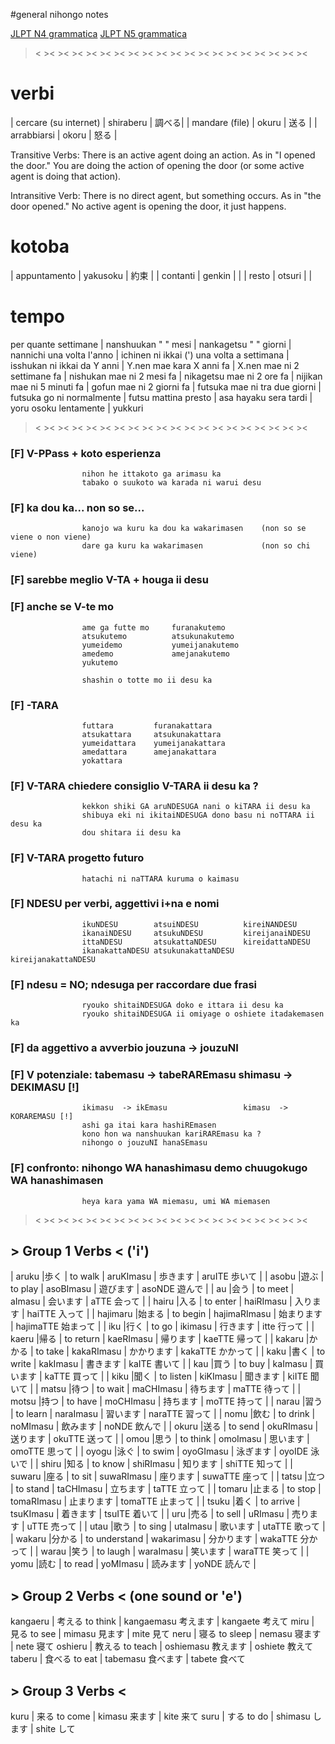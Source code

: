 #general nihongo notes

[JLPT N4 grammatica](http://sakuramagazine.com/jlpt-n4-grammatica/)
[JLPT N5 grammatica](http://sakuramagazine.com/jlpt-n5-grammatica/)
[](https://flipboard.com/)
[](https://twitter.com/calxdesign)
[](http://www.ted.com/talks/guy_winch_the_case_for_emotional_hygiene)
[](http://www.ted.com/talks/heribert_watzke_the_brain_in_your_gut)
[](http://www.vectology.com/tutorials/)
[](http://www.vectology.com/how-to-create-awesome-line-art-in-adobe-illustrator/)
[](http://www.tofugu.com/videos/the-4-most-commonly-believed-myths-about-learning-japanese/)

 ><  ><  ><  ><  ><  ><  ><  ><  ><  ><  ><  ><  ><  ><  ><  ><  ><  ><  ><  >< 


# verbi 
 
| cercare (su internet) | shiraberu 	| 調べる|
| mandare (file)	| okuru		| 送る	|
| arrabbiarsi 		| okoru 	| 怒る	|

Transitive Verbs: There is an active agent doing an action. As in "I opened the door." You are doing the action of opening the door (or some active agent is doing that action).

Intransitive Verb: There is no direct agent, but something occurs. As in "the door opened." No active agent is opening the door, it just happens.

# kotoba 

| appuntamento 	| yakusoku	| 約束	|
| contanti 	| genkin 	|     	|
| resto 	| otsuri 	|	|
	
tempo
=====
 
per quante settimane | nanshuukan
 "    "    mesi | nankagetsu
 "    "    giorni | nannichi
una volta l'anno | ichinen ni ikkai (')
una volta a settimana | isshukan ni ikkai
da Y anni | Y.nen mae kara
X anni fa | X.nen mae ni 
2 settimane fa | nishukan mae ni
2 mesi fa | nikagetsu mae ni
2 ore fa | nijikan mae ni
5 minuti fa | gofun mae ni
2 giorni fa | futsuka mae ni
tra due giorni | futsuka go ni
normalmente | futsu
mattina presto | asa hayaku
sera tardi | yoru osoku
lentamente | yukkuri
 
 ><  ><  ><  ><  ><  ><  ><  ><  ><  ><  ><  ><  ><  ><  ><  ><  ><  ><  ><  >< 

### [F] V-PPass + koto 	esperienza
					nihon he ittakoto ga arimasu ka
					tabako o suukoto wa karada ni warui desu
					
### [F] ka dou ka... non so se...
					kanojo wa kuru ka dou ka wakarimasen	(non so se viene o non viene) 
					dare ga kuru ka wakarimasen				(non so chi viene)

### [F] sarebbe meglio	V-TA + houga ii desu

### [F] anche se	V-te mo					
					ame ga futte mo		furanakutemo		
					atsukutemo			atsukunakutemo
					yumeidemo			yumeijanakutemo
					amedemo				amejanakutemo
					yukutemo
					
					shashin o totte mo ii desu ka

### [F] -TARA
					futtara			furanakattara
					atsukattara		atsukunakattara
					yumeidattara	yumeijanakattara
					amedattara		amejanakattara
					yokattara

					
### [F] V-TARA chiedere consiglio	V-TARA ii desu ka ?
					kekkon shiki GA aruNDESUGA nani o kiTARA ii desu ka
					shibuya eki ni ikitaiNDESUGA dono basu ni noTTARA ii desu ka
					dou shitara ii desu ka
					
### [F] V-TARA progetto futuro
					hatachi ni naTTARA kuruma o kaimasu

### [F] NDESU per verbi, aggettivi i+na e nomi
					ikuNDESU		atsuiNDESU			kireiNANDESU		
					ikanaiNDESU		atsukuNDESU			kireijanaiNDESU
					ittaNDESU		atsukattaNDESU		kireidattaNDESU
					ikanakattaNDESU	atsukunakattaNDESU	kireijanakattaNDESU
					
### [F] ndesu = NO; ndesuga per raccordare due frasi	 
					ryouko shitaiNDESUGA doko e ittara ii desu ka
					ryouko shitaiNDESUGA ii omiyage o oshiete itadakemasen ka
					
### [F] da aggettivo a avverbio		jouzuna -> jouzuNI
 
### [F] V potenziale:	tabemasu -> tabeRAREmasu			shimasu	-> DEKIMASU [!]
					ikimasu	 -> ikEmasu					kimasu	-> KORAREMASU [!]
					ashi ga itai kara hashiREmasen
					kono hon wa nanshuukan kariRAREmasu ka ?
					nihongo o jouzuNI hanaSEmasu 
					
### [F] confronto:		nihongo WA hanashimasu demo chuugokugo WA hanashimasen
					heya kara yama WA miemasu, umi WA miemasen

 
  ><  ><  ><  ><  ><  ><  ><  ><  ><  ><  ><  ><  ><  ><  ><  ><  ><  ><  ><  >< 

## > Group 1 Verbs < ('i')

| aruku		|歩く	| to walk	| aruKImasu 	| 歩きます	| aruITE 歩いて | 
| asobu		|遊ぶ	| to play	| asoBImasu 	| 遊びます	| asoNDE 遊んで | 
| au		|会う	| to meet	| aImasu	| 会います	| aTTE 会って | 
| hairu		|入る	| to enter	| haiRImasu 	| 入ります	| haiTTE 入って | 
| hajimaru	|始まる	| to begin	| hajimaRImasu 	| 始まります	| hajimaTTE 始まって | 
| iku 		|行く	| to go		| ikimasu 	| 行きます	| itte 行って | 
| kaeru		|帰る	| to return	| kaeRImasu 	| 帰ります	| kaeTTE 帰って | 
| kakaru	|かかる | to take	| kakaRImasu 	| かかります	| kakaTTE かかって | 
| kaku		|書く	| to write	| kakImasu 	| 書きます	| kaITE 書いて | 
| kau		|買う	| to buy	| kaImasu 	| 買います	| kaTTE 買って | 
| kiku		|聞く	| to listen	| kiKImasu 	| 聞きます	| kiITE 聞いて | 
| matsu		|待つ	| to wait	| maCHImasu 	| 待ちます	| maTTE 待って | 
| motsu		|持つ	| to have	| moCHImasu 	| 持ちます	| moTTE 持って | 
| narau		|習う	| to learn	| naraImasu 	| 習います	| naraTTE 習って | 
| nomu		|飲む	| to drink	| noMImasu 	| 飲みます	| noNDE 飲んで | 
| okuru		|送る	| to send	| okuRImasu 	| 送ります	| okuTTE 送って | 
| omou		|思う	| to think	| omoImasu 	| 思います	| omoTTE 思って | 
| oyogu		|泳ぐ	| to swim	| oyoGImasu 	| 泳ぎます	| oyoIDE 泳いで | 
| shiru		|知る	| to know	| shiRImasu 	| 知ります	| shiTTE 知って | 
| suwaru	|座る	| to sit	| suwaRImasu 	| 座ります	| suwaTTE 座って | 
| tatsu		|立つ	| to stand	| taCHImasu 	| 立ちます	| taTTE 立って | 
| tomaru	|止まる | to stop	| tomaRImasu 	| 止まります	| tomaTTE 止まって | 
| tsuku		|着く	| to arrive	| tsuKImasu 	| 着きます	| tsuITE 着いて | 
| uru		|売る	| to sell	| uRImasu 	| 売ります	| uTTE 売って | 
| utau		|歌う	| to sing	| utaImasu 	| 歌います	| utaTTE 歌って | 
| wakaru	|分かる | to understand	| wakarimasu 	| 分かります	| wakaTTE 分かって | 
| warau		|笑う	| to laugh	| waraImasu 	| 笑います	| waraTTE 笑って | 
| yomu		|読む	| to read	| yoMImasu 	| 読みます	| yoNDE 読んで | 

## > Group 2 Verbs < (one sound or 'e')

kangaeru	| 考える to think		| kangaemasu 考えます		| kangaete 考えて
miru		| 見る	to see			| mimasu 見ます			| mite 見て
neru		| 寝る	to sleep		| nemasu 寝ます			| nete 寝て
oshieru		| 教える to teach		| oshiemasu 教えます		| oshiete 教えて
taberu		| 食べる to eat			| tabemasu 食べます		| tabete 食べて

## > Group 3 Verbs <

kuru 		| 来る to come			| kimasu 来ます			| kite 来て
suru		| する to do			| shimasu します 		| shite して


